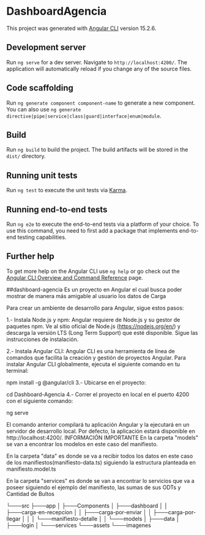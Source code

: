 # DashboardAgencia

This project was generated with [Angular CLI](https://github.com/angular/angular-cli) version 15.2.6.

## Development server

Run `ng serve` for a dev server. Navigate to `http://localhost:4200/`. The application will automatically reload if you change any of the source files.

## Code scaffolding

Run `ng generate component component-name` to generate a new component. You can also use `ng generate directive|pipe|service|class|guard|interface|enum|module`.

## Build

Run `ng build` to build the project. The build artifacts will be stored in the `dist/` directory.

## Running unit tests

Run `ng test` to execute the unit tests via [Karma](https://karma-runner.github.io).

## Running end-to-end tests

Run `ng e2e` to execute the end-to-end tests via a platform of your choice. To use this command, you need to first add a package that implements end-to-end testing capabilities.

## Further help

To get more help on the Angular CLI use `ng help` or go check out the [Angular CLI Overview and Command Reference](https://angular.io/cli) page.


##dashboard-agencia
Es un proyecto en Angular el cual busca poder mostrar de manera más amigable al usuario los datos de Carga

Para crear un ambiente de desarrollo para Angular, sigue estos pasos:

1.- Instala Node.js y npm: Angular requiere de Node.js y su gestor de paquetes npm. Ve al sitio oficial de Node.js (https://nodejs.org/en/) y descarga la versión LTS (Long Term Support) que esté disponible. Sigue las instrucciones de instalación.

2.- Instala Angular CLI: Angular CLI es una herramienta de línea de comandos que facilita la creación y gestión de proyectos Angular. Para instalar Angular CLI globalmente, ejecuta el siguiente comando en tu terminal:

npm install -g @angular/cli
3.- Ubicarse en el proyecto:

cd Dashboard-Agencia
4.- Correr el proyecto en local en el puerto 4200 con el siguiente comando:

ng serve

El comando anterior compilará tu aplicación Angular y la ejecutará en un servidor de desarrollo local. Por defecto, la aplicación estará disponible en http://localhost:4200/.
INFORMACIÓN IMPORTANTE
En la carpeta "models" se van a encontrar los modelos en este caso del manifiesto.

En la carpeta "data" es donde se va a recibir todos los datos en este caso de los manifiestos(manifiesto-data.ts) siguiendo la estructura planteada en manifiesto.model.ts

En la carpeta "services" es donde se van a encontrar lo servicios que va a poseer siguiendo el ejemplo del manifiesto, las sumas de sus ODTs y Cantidad de Bultos

└───src
    ├───app
    │   ├───Components
    │   ├───dashboard
    │   │   ├───carga-en-recepcion
    │   │   ├───carga-por-enviar
    │   │   ├───carga-por-llegar
    │   │   │   └───manifiesto-detalle
    │   │   └───models
    │   ├───data
    │   ├───login
    │   └───services
    └───assets
        └───imagenes
